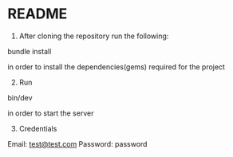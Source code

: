 # README

1. After cloning the repository run the following:

bundle install

in order to install the dependencies(gems) required for the project

2. Run

bin/dev

in order to start the server

3. Credentials

Email: test@test.com
Password: password
